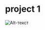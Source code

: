# project 1
![Alt-текст](https://github.com/kuzkovandrey/project_1/blob/main/Waxom%20Hemepage.jpg "project_1")
